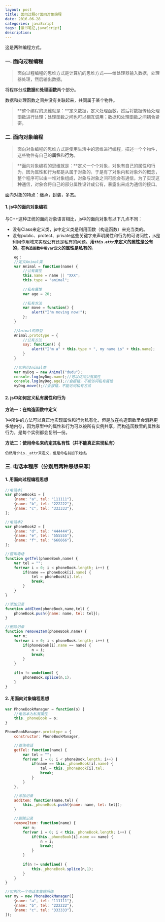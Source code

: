 ```yaml
---
layout: post
title: 面向过程or面向对象编程
date: 2016-06-28
categories: javaScript
tags: [读书笔记,javaScript]
description: 
---
```


这是两种编程方式。

### 一. 面向过程编程

> 面向过程编程的思维方式是计算机的思维方式——给处理器输入数据，处理器处理，然后输出数据。

将程序分成**数据**和**处理函数**两个部分。

数据和处理函数之间并没有关联起来，共同属于某个物件。

> **整个编程的思维就是：**定义数据，定义处理函数，然后将数据传给处理函数进行处理；处理函数之间也可以相互调用；数据和处理函数之间耦合紧密。

### 二. 面向对象编程

> 面向对象编程的思维方式是使用生活中的思维进行编程，描述一个个物件，这些物件有自己的**属性**和**行为**。

> **面向对象编程的思维就是：**定义一个个对象，对象有自己的属性和行为，因为属性和行为都是从属于对象的，于是有了对象内和对象外的概念，整个程序可以由一堆对象组成，对象与对象之间可能会有通信，为了实现这种通信，对象会将自己的部分属性设计成公有，暴露出来成为通信的接口。

面向对象的特点：继承，封装，多态。

#### 1. js中的面向对象编程

与C++这种正统的面向对象语言相比，js中的面向对象有以下几点不同：

- 没有Class来定义类，js中定义类是利用函数（构造函数）来充当类的。
- 没有public、protect、private这些关键字来声明属性和行为的可访问性，js是利用作用域来实现公有还是私有的问题。**用`this.attr`来定义的属性是公有的，在`构造函数中用var定义`的属性是私有的**。

```js
    eg：
    //定义Animal类
    var Animal = function(name) {
    	//公有属性
    	this.name = name || "XXX";
    	this.type = "animal";
    
    	//私有属性
    	var age = 20;
    
    	//私有方法
    	var move = function() {
    		alert("I'm moving now!");
    	};
    }
    
    //Animal的原型
    Animal.prototype = {
    	//公有方法
    	say: function() {
    		alert("I'm a" + this.type + ", my name is" + this.name);
    	}
    }
    
    //实例化Animal类
    var myDog = new Animal("dudu");
    console.log(myDog.name);//可以访问公有属性
    console.log(myDog.age);//会报错，不能访问私有属性
    myDog.move();//会报错，不能访问私有方法
```

#### 2. js中如何定义私有属性和行为

**方法一：在构造函数中定义**

1中所讲的方法可以真正地实现属性和行为私有化，但是放在构造函数里会消耗更多地内存，因为原型中的属性和行为可以被所有实例共享，而构造函数里的属性和行为，是每个实例都会复制一份。

**方法二：使用命名来约定其私有性（并不能真正实现私有）**

    仍然用this._attr来定义，但是命名前加下划线。

### 三. 电话本程序（分别用两种思想来写）

#### 1. 用面向过程编程思想

```js
//电话本1
var phoneBook1 = [
	{name: "a", tel: "111111"},
	{name: "b", tel: "222222"},
	{name: "c", tel: "333333"},
];

//电话本2
var phoneBook2 = [
	{name: "d", tel: "444444"},
	{name: "e", tel: "555555"},
	{name: "f", tel: "666666"},
];

//查询电话
function getTel(phoneBook,name) {
	var tel = "";
	for(var i = 0; i < phoneBook.length; i++) {
		if(name == phoneBook[i].name) {
			tel = phoneBook[i].tel;
			break;
		}
	}
}

//添加记录
function addItem(phoneBook,name,tel) {
	phoneBook.push({name: name, tel: tel});
}

//删除记录
function removeItem(phoneBook,name) {
	var n;
	for(var i = 0; i < phoneBook.length; i++) {
		if(phoneBook[i].name == name) {
			n = i;
			break;
		}
	}
	
	if(n != undefined) {
		phoneBook.splice(n,1);
	}
}
```

#### 2. 用面向对象编程思想

```js
var PhoneBookManager = function(o) {
	//电话本为私有属性
	this._phoneBook = o;
}

PhoneBookManager.prototype = {
	constructor: PhoneBookManager,

	//查询电话
	getTel: function(name) {
		var tel = "";
		for(var i = 0; i < phoneBook.length; i++) {
			if(name == this._phoneBook[i].name) {
				tel = this._phoneBook[i].tel;
				break;
			}
		}
	},

	//添加记录
	addItem: function(name,tel) {
		this._phoneBook.push({name: name, tel: tel});
	}

	//删除记录
	removeItem: function(name) {
		var n;
		for(var i = 0; i < this._phoneBook.length; i++) {
			if(this._phoneBook[i].name == name) {
				n = i;
				break;
			}
		}
		
		if(n != undefined) {
			this._phoneBook.splice(n,1);
		}
	}
}

//实例化一个电话本管理系统
var my = new PhoneBookManager([
	{name: "a", tel: "111111"},
	{name: "b", tel: "222222"},
	{name: "c", tel: "333333"},
]);
```
